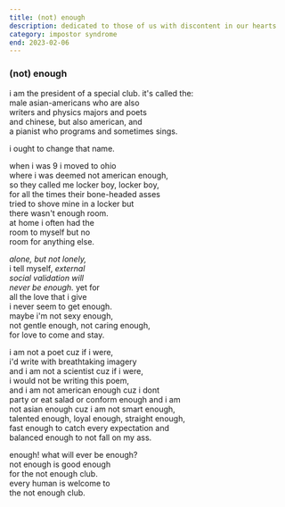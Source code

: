 ```yaml
---
title: (not) enough
description: dedicated to those of us with discontent in our hearts
category: impostor syndrome
end: 2023-02-06
---
```

### (not) enough

i am the president of a special club.
it's called the:  
male asian-americans who are also  
writers and physics majors and poets  
and chinese, but also american, and  
a pianist who programs and sometimes sings.

i ought to change that name.  

when i was 9 i moved to ohio  
where i was deemed not american enough,  
so they called me locker boy, locker boy,  
for all the times their bone-headed asses  
tried to shove mine in a locker but  
there wasn't enough room.  
at home i often had the  
room to myself but no  
room for anything else.  

_alone, but not lonely,_  
i tell myself, _external_  
_social validation will_  
_never be enough._ yet for  
all the love that i give  
i never seem to get enough.  
maybe i'm not sexy enough,  
not gentle enough, not caring enough,  
for love to come and stay.  

i am not a poet cuz if i were,  
i'd write with breathtaking imagery  
and i am not a scientist cuz if i were,  
i would not be writing this poem,  
and i am not american enough cuz i dont  
party or eat salad or conform enough and i am  
not asian enough cuz i am not smart enough,  
talented enough, loyal enough, straight enough,  
fast enough to catch every expectation and  
balanced enough to not fall on my ass.  

enough! what will ever be enough?  
not enough is good enough  
for the not enough club.  
every human is welcome to  
the not enough club.


